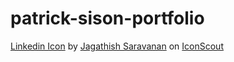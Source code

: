 # patrick-sison-portfolio

<a href="https://iconscout.com/icons/linkedin" target="_blank">Linkedin Icon</a> by <a href="https://iconscout.com/contributors/jagathish">Jagathish Saravanan</a> on <a href="https://iconscout.com">IconScout</a>